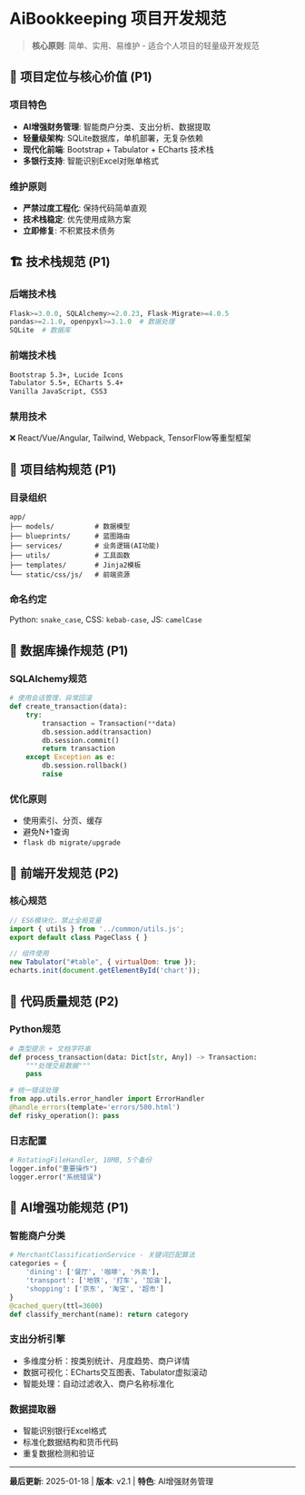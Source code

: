 # AiBookkeeping 项目开发规范

> **核心原则**: 简单、实用、易维护 - 适合个人项目的轻量级开发规范

## 🎯 项目定位与核心价值 (P1)

### 项目特色
- **AI增强财务管理**: 智能商户分类、支出分析、数据提取
- **轻量级架构**: SQLite数据库，单机部署，无复杂依赖
- **现代化前端**: Bootstrap + Tabulator + ECharts 技术栈
- **多银行支持**: 智能识别Excel对账单格式

### 维护原则
- **严禁过度工程化**: 保持代码简单直观
- **技术栈稳定**: 优先使用成熟方案
- **立即修复**: 不积累技术债务

## 🏗️ 技术栈规范 (P1)

### 后端技术栈
```python
Flask>=3.0.0, SQLAlchemy>=2.0.23, Flask-Migrate>=4.0.5
pandas>=2.1.0, openpyxl>=3.1.0  # 数据处理
SQLite  # 数据库
```

### 前端技术栈
```html
Bootstrap 5.3+, Lucide Icons
Tabulator 5.5+, ECharts 5.4+
Vanilla JavaScript, CSS3
```

### 禁用技术
❌ React/Vue/Angular, Tailwind, Webpack, TensorFlow等重型框架

## 📁 项目结构规范 (P1)

### 目录组织
```
app/
├── models/          # 数据模型
├── blueprints/      # 蓝图路由
├── services/        # 业务逻辑(AI功能)
├── utils/           # 工具函数
├── templates/       # Jinja2模板
└── static/css/js/   # 前端资源
```

### 命名约定
Python: `snake_case`, CSS: `kebab-case`, JS: `camelCase`

## 💾 数据库操作规范 (P1)

### SQLAlchemy规范
```python
# 使用会话管理，异常回滚
def create_transaction(data):
    try:
        transaction = Transaction(**data)
        db.session.add(transaction)
        db.session.commit()
        return transaction
    except Exception as e:
        db.session.rollback()
        raise
```

### 优化原则
- 使用索引、分页、缓存
- 避免N+1查询
- `flask db migrate/upgrade`

## 🎨 前端开发规范 (P2)

### 核心规范
```javascript
// ES6模块化，禁止全局变量
import { utils } from '../common/utils.js';
export default class PageClass { }

// 组件使用
new Tabulator("#table", { virtualDom: true });
echarts.init(document.getElementById('chart'));
```

## 🔧 代码质量规范 (P2)

### Python规范
```python
# 类型提示 + 文档字符串
def process_transaction(data: Dict[str, Any]) -> Transaction:
    """处理交易数据"""
    pass

# 统一错误处理
from app.utils.error_handler import ErrorHandler
@handle_errors(template='errors/500.html')
def risky_operation(): pass
```

### 日志配置
```python
# RotatingFileHandler, 10MB, 5个备份
logger.info("重要操作")
logger.error("系统错误")
```

## 🤖 AI增强功能规范 (P1)

### 智能商户分类
```python
# MerchantClassificationService - 关键词匹配算法
categories = {
    'dining': ['餐厅', '咖啡', '外卖'],
    'transport': ['地铁', '打车', '加油'],
    'shopping': ['京东', '淘宝', '超市']
}
@cached_query(ttl=3600)
def classify_merchant(name): return category
```

### 支出分析引擎
- 多维度分析：按类别统计、月度趋势、商户详情
- 数据可视化：ECharts交互图表、Tabulator虚拟滚动
- 智能处理：自动过滤收入、商户名称标准化

### 数据提取器
- 智能识别银行Excel格式
- 标准化数据结构和货币代码
- 重复数据检测和验证

---

**最后更新**: 2025-01-18 | **版本**: v2.1 | **特色**: AI增强财务管理